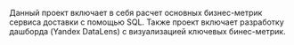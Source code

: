 Данный проект включает в себя расчет основных бизнес-метрик сервиса доставки с помощью SQL.
Также проект включает разработку дашборда (Yandex DataLens) с визуализацией ключевых бинес-метрик.
